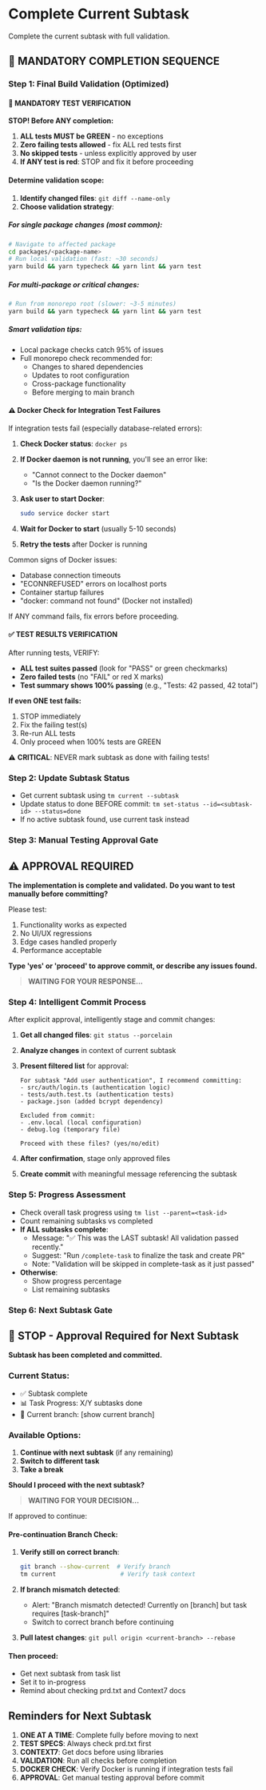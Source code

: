 # Complete Current Subtask

Complete the current subtask with full validation.

## 🔴 MANDATORY COMPLETION SEQUENCE

### Step 1: Final Build Validation (Optimized)

#### 🔴 MANDATORY TEST VERIFICATION

**STOP! Before ANY completion:**

1. **ALL tests MUST be GREEN** - no exceptions
2. **Zero failing tests allowed** - fix ALL red tests first
3. **No skipped tests** - unless explicitly approved by user
4. **If ANY test is red**: STOP and fix it before proceeding

#### Determine validation scope:

1. **Identify changed files**: `git diff --name-only`
2. **Choose validation strategy**:

##### For single package changes (most common):

```bash
# Navigate to affected package
cd packages/<package-name>
# Run local validation (fast: ~30 seconds)
yarn build && yarn typecheck && yarn lint && yarn test
```

##### For multi-package or critical changes:

```bash
# Run from monorepo root (slower: ~3-5 minutes)
yarn build && yarn typecheck && yarn lint && yarn test
```

##### Smart validation tips:

- Local package checks catch 95% of issues
- Full monorepo check recommended for:
  - Changes to shared dependencies
  - Updates to root configuration
  - Cross-package functionality
  - Before merging to main branch

#### ⚠️ Docker Check for Integration Test Failures

If integration tests fail (especially database-related errors):

1. **Check Docker status**: `docker ps`
2. **If Docker daemon is not running**, you'll see an error like:
   - "Cannot connect to the Docker daemon"
   - "Is the Docker daemon running?"
3. **Ask user to start Docker**:

   ```bash
   sudo service docker start
   ```

4. **Wait for Docker to start** (usually 5-10 seconds)
5. **Retry the tests** after Docker is running

Common signs of Docker issues:

- Database connection timeouts
- "ECONNREFUSED" errors on localhost ports
- Container startup failures
- "docker: command not found" (Docker not installed)

If ANY command fails, fix errors before proceeding.

#### ✅ TEST RESULTS VERIFICATION

After running tests, VERIFY:

- **ALL test suites passed** (look for "PASS" or green checkmarks)
- **Zero failed tests** (no "FAIL" or red X marks)
- **Test summary shows 100% passing** (e.g., "Tests: 42 passed, 42 total")

**If even ONE test fails:**

1. STOP immediately
2. Fix the failing test(s)
3. Re-run ALL tests
4. Only proceed when 100% tests are GREEN

⚠️ **CRITICAL**: NEVER mark subtask as done with failing tests!

### Step 2: Update Subtask Status

- Get current subtask using `tm current --subtask`
- Update status to done BEFORE commit: `tm set-status --id=<subtask-id> --status=done`
- If no active subtask found, use current task instead

### Step 3: Manual Testing Approval Gate

## ⚠️ APPROVAL REQUIRED

**The implementation is complete and validated.**
**Do you want to test manually before committing?**

Please test:

1. Functionality works as expected
2. No UI/UX regressions
3. Edge cases handled properly
4. Performance acceptable

**Type 'yes' or 'proceed' to approve commit, or describe any issues found.**

> **WAITING FOR YOUR RESPONSE...**

### Step 4: Intelligent Commit Process

After explicit approval, intelligently stage and commit changes:

1. **Get all changed files**: `git status --porcelain`
2. **Analyze changes** in context of current subtask
3. **Present filtered list** for approval:

   ```
   For subtask "Add user authentication", I recommend committing:
   - src/auth/login.ts (authentication logic)
   - tests/auth.test.ts (authentication tests)
   - package.json (added bcrypt dependency)

   Excluded from commit:
   - .env.local (local configuration)
   - debug.log (temporary file)

   Proceed with these files? (yes/no/edit)
   ```

4. **After confirmation**, stage only approved files
5. **Create commit** with meaningful message referencing the subtask

### Step 5: Progress Assessment

- Check overall task progress using `tm list --parent=<task-id>`
- Count remaining subtasks vs completed
- **If ALL subtasks complete**:
  - Message: "✅ This was the LAST subtask! All validation passed recently."
  - Suggest: "Run `/complete-task` to finalize the task and create PR"
  - Note: "Validation will be skipped in complete-task as it just passed"
- **Otherwise**:
  - Show progress percentage
  - List remaining subtasks

### Step 6: Next Subtask Gate

## 🛑 STOP - Approval Required for Next Subtask

**Subtask has been completed and committed.**

### Current Status:

- ✅ Subtask complete
- 📊 Task Progress: X/Y subtasks done
- 🌿 Current branch: [show current branch]

### Available Options:

1. **Continue with next subtask** (if any remaining)
2. **Switch to different task**
3. **Take a break**

**Should I proceed with the next subtask?**

> **WAITING FOR YOUR DECISION...**

If approved to continue:

#### Pre-continuation Branch Check:

1. **Verify still on correct branch**:

   ```bash
   git branch --show-current  # Verify branch
   tm current                  # Verify task context
   ```

2. **If branch mismatch detected**:
   - Alert: "Branch mismatch detected! Currently on [branch] but task requires [task-branch]"
   - Switch to correct branch before continuing
3. **Pull latest changes**: `git pull origin <current-branch> --rebase`

#### Then proceed:

- Get next subtask from task list
- Set it to in-progress
- Remind about checking prd.txt and Context7 docs

## Reminders for Next Subtask

1. **ONE AT A TIME**: Complete fully before moving to next
2. **TEST SPECS**: Always check prd.txt first
3. **CONTEXT7**: Get docs before using libraries
4. **VALIDATION**: Run all checks before completion
5. **DOCKER CHECK**: Verify Docker is running if integration tests fail
6. **APPROVAL**: Get manual testing approval before commit
